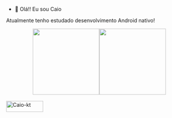 - 👋 Olá!! Eu sou Caio

Atualmente tenho estudado desenvolvimento Android nativo!

<div align="center">
  <a href="https://github.com/CaioIOX">
  <img height="180em" src="https://github-readme-stats.vercel.app/api?username=CaioIOX&show_icons=true&theme=merko&include_all_commits=true&count_private=true"/><img height="180em" src="https://github-readme-stats.vercel.app/api/top-langs/?username=CaioIOX&layout=compact&langs_count=7&theme=merko"/>
</div>
    
    
  
  <div style="display: inline_block"><br>
   <img align="center" alt="Caio-kt" height="30" width="100" src=https://img.shields.io/badge/Kotlin-0095D5?&style=for-the-badge&logo=kotlin&logoColor=white
  </div>
